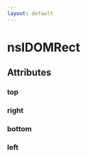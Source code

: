 ```yaml
---
layout: default
---
```


# nsIDOMRect #

## Attributes ##

### top ###

### right ###

### bottom ###

### left ###
